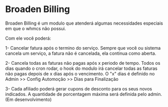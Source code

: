 # Broaden Billing

Broaden Billing é um modulo que atenderá algumas necessidades especiais em que o whmcs não possui.

Com ele você poderá:

1- Cancelar fatura após o termino do serviço.
Sempre que você ou sistema cancela um serviço, a fatura não é cancelada, ela continua como aberta.

2- Cancela todas as faturas não pagas após x periodo de tempo.
Todos os dias quando o cron rodar, o hook do modulo irá cancelar todas as faturas não pagas depois de x dias após o vencimento. O "x" dias é definido no Admin >> Config Automoção >> Dias para Finalização


3- Cada afiliado poderá gerar cupons de desconto para os seus novos indicados.
A quantidade de porcentagem máxima será definida pelo admin. (Em desenvolvimento)
